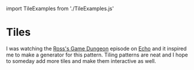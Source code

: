 import TileExamples from './TileExamples.js'

# Tiles

I was watching the [Ross's Game Dungeon] episode on [Echo] and it inspired me to make a generator for this pattern. Tiling patterns are neat and I hope to someday add more tiles and make them interactive as well.

<TileExamples />

[Ross's Game Dungeon]: https://www.youtube.com/channel/UCJ6KZTTnkE-s2XFJJmoTAkw
[Echo]: https://www.youtube.com/watch?v=1zZaRH00Q54
